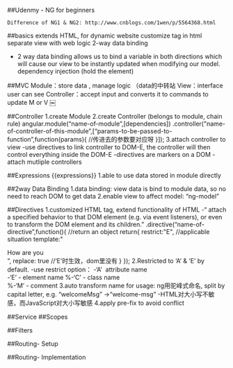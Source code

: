 
##Udenmy - NG for beginners
```
Difference of NG1 & NG2: http://www.cnblogs.com/1wen/p/5564368.html
```

##basics
extends HTML, for dynamic website
customize tag in html
separate view with web logic
2-way data binding
- 2 way data binding allows us to bind a variable in both directions which will cause our view to be instantly updated when modifying our model.
dependency injection (hold the element)

##MVC
Module：store data , manage logic （data的中转站
View：interface user can see
Controller：accept input and converts it to commands to update M or V
￼
	
##Controller
1.create Module
2.create Controller (belongs to module, chain rule)
angular.module(“name-of-module”,[dependencies])
.controller("name-of-controller-of-this-module”,[“params-to-be-passed-to-function”,function(params){
//传进去的参数要对应呀
}]);
3.attach controller to view 
-use directives to link controller to DOM-E, the controller will then control everything inside the DOM-E
-directives are markers on a DOM 
-attach mutliple controllers

##Expressions
{{expressions}}
1.able to use data stored in module directly

##2way Data Binding
1.data binding: view data is bind to module data, so no need to reach DOM to get data
2.enable view to affect model: “ng-model”

##Directives
1.customized HTML tag, extend functionality of HTML
-“ attach a specified behavior to that DOM element (e.g. via event listeners), or even to transform the DOM element and its children.”
.directive(“name-of-directive”,function(){
	//return an object
	return{
		restrict:"E",   //applicable situation
		template:"<div>How are you</div>”,
		replace: true	//‘E’时生效，dom里没有<name></name>
	}
});
2.Restricted to ‘A’ & ‘E’ by default. 
-use restrict option： 
-‘A’  attribute name <div people="Harry"> </div>
-‘E’ - element name <people>    </people>
%-‘C’ - class name <div class="people:Harry"> </div>
%-‘M’ - comment
3.auto transform name for usage: ng用驼峰式命名, split by capital letter, e.g. “welcomeMsg” ->“welcome-msg”
-HTML对大小写不敏感，而JavaScript对大小写敏感
4.apply pre-fix to avoid conflict

##Service
##Scopes

##Filters

##Routing- Setup

##Routing- Implementation
